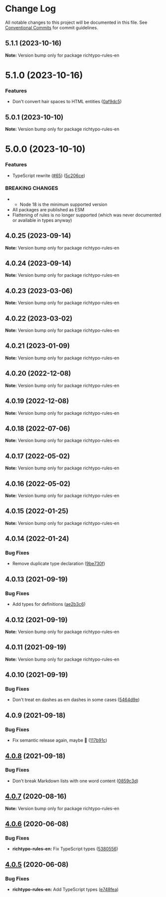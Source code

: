 # Change Log

All notable changes to this project will be documented in this file. See [Conventional Commits](https://conventionalcommits.org) for commit guidelines.

## 5.1.1 (2023-10-16)

**Note:** Version bump only for package richtypo-rules-en

# 5.1.0 (2023-10-16)

### Features

- Don't convert hair spaces to HTML entities ([0af9dc5](https://github.com/sapegin/richtypo.js/commit/0af9dc5e9acb5fe26b3680d9412b8a597943998d))

## 5.0.1 (2023-10-10)

**Note:** Version bump only for package richtypo-rules-en

# 5.0.0 (2023-10-10)

### Features

- TypeScript rewrite ([#65](https://github.com/sapegin/richtypo.js/issues/65)) ([5c206ce](https://github.com/sapegin/richtypo.js/commit/5c206cebee607d76f143eed4ca5de88beff085dd))

### BREAKING CHANGES

- - Node 18 is the minimum supported version
- All packages are published as ESM
- Flattening of rules is no longer supported (which was never documented or available in types anyway)

## 4.0.25 (2023-09-14)

**Note:** Version bump only for package richtypo-rules-en

## 4.0.24 (2023-09-14)

**Note:** Version bump only for package richtypo-rules-en

## 4.0.23 (2023-03-06)

**Note:** Version bump only for package richtypo-rules-en

## 4.0.22 (2023-03-02)

**Note:** Version bump only for package richtypo-rules-en

## 4.0.21 (2023-01-09)

**Note:** Version bump only for package richtypo-rules-en

## 4.0.20 (2022-12-08)

**Note:** Version bump only for package richtypo-rules-en

## 4.0.19 (2022-12-08)

**Note:** Version bump only for package richtypo-rules-en

## 4.0.18 (2022-07-06)

**Note:** Version bump only for package richtypo-rules-en

## 4.0.17 (2022-05-02)

**Note:** Version bump only for package richtypo-rules-en

## 4.0.16 (2022-05-02)

**Note:** Version bump only for package richtypo-rules-en

## 4.0.15 (2022-01-25)

**Note:** Version bump only for package richtypo-rules-en

## 4.0.14 (2022-01-24)

### Bug Fixes

- Remove duplicate type declaration ([9be730f](https://github.com/sapegin/richtypo.js/commit/9be730f453136bfd34a96547e979844300f9447c))

## 4.0.13 (2021-09-19)

### Bug Fixes

- Add types for definitions ([ae2b3c6](https://github.com/sapegin/richtypo.js/commit/ae2b3c6f97a2300dc0f57e9c54c43d5b862a46bc))

## 4.0.12 (2021-09-19)

**Note:** Version bump only for package richtypo-rules-en

## 4.0.11 (2021-09-19)

**Note:** Version bump only for package richtypo-rules-en

## 4.0.10 (2021-09-19)

### Bug Fixes

- Don't treat en dashes as em dashes in some cases ([5464d9e](https://github.com/sapegin/richtypo.js/commit/5464d9e3c10aceec6ca2ee90666ac73eb8585972))

## 4.0.9 (2021-09-18)

### Bug Fixes

- Fix semantic release again, maybe 🦜 ([117b91c](https://github.com/sapegin/richtypo.js/commit/117b91cf8affab8b4e216dab74c05d8d854ef1fd))

## [4.0.8](https://github.com/sapegin/richtypo.js/compare/richtypo-rules-en@4.0.7...richtypo-rules-en@4.0.8) (2021-09-18)

### Bug Fixes

- Don't break Markdown lists with one word content ([0859c3d](https://github.com/sapegin/richtypo.js/commit/0859c3da92da0e537ec8fae1a7c9bca3903def30))

## [4.0.7](https://github.com/sapegin/richtypo.js/compare/richtypo-rules-en@4.0.6...richtypo-rules-en@4.0.7) (2020-08-16)

**Note:** Version bump only for package richtypo-rules-en

## [4.0.6](https://github.com/sapegin/richtypo.js/compare/richtypo-rules-en@4.0.5...richtypo-rules-en@4.0.6) (2020-06-08)

### Bug Fixes

- **richtypo-rules-en:** Fix TypeScript types ([5380556](https://github.com/sapegin/richtypo.js/commit/5380556))

## [4.0.5](https://github.com/sapegin/richtypo.js/compare/richtypo-rules-en@4.0.4...richtypo-rules-en@4.0.5) (2020-06-08)

### Bug Fixes

- **richtypo-rules-en:** Add TypeScript types ([e748fea](https://github.com/sapegin/richtypo.js/commit/e748fea))
